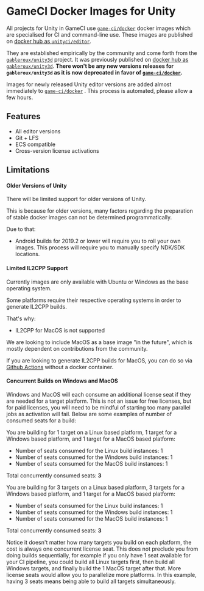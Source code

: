 # GameCI Docker Images for Unity

All projects for Unity in GameCI use
[`game-ci/docker`](https://github.com/game-ci/docker/)
docker images which are specialised for CI and command-line use. These images are published on
[docker hub as `unityci/editor`](https://hub.docker.com/r/unityci/editor/tags?page=1&ordering=last_updated).

They are established empirically by the community and come forth from the
[`gableroux/unity3d`](https://gitlab.com/gableroux/unity3d/)
project. It was previously published on
[docker hub as `gableroux/unity3d`](https://hub.docker.com/r/gableroux/unity3d/).
**There won't be any new versions releases for `gableroux/unity3d` as it is now deprecated in favor of
[`game-ci/docker`](https://github.com/game-ci/docker/).**

Images for newly released Unity editor versions are added almost immediately to
[`game-ci/docker`](https://github.com/game-ci/docker/)
. This process is automated, please allow a few hours.

## Features

- All editor versions
- Git + LFS
- ECS compatible
- Cross-version license activations

## Limitations

#### Older Versions of Unity

There will be limited support for older versions of Unity.

This is because for older versions, many factors regarding the preparation of stable docker images can not be determined programmatically.

Due to that:

- Android builds for 2019.2 or lower will require you to roll your own images. This process will require you to manually specify NDK/SDK locations.

#### Limited IL2CPP Support

Currently images are only available with Ubuntu or Windows as the base operating system.

Some platforms require their respective operating systems in order to generate IL2CPP builds.

That's why:

- IL2CPP for MacOS is not supported

We are looking to include MacOS as a base image "in the future", which is mostly dependent on contributions from the community.

If you are looking to generate IL2CPP builds for MacOS, you can do so via [Github Actions](/docs/github/getting-started#il2cpp-example) without a docker container.

#### Concurrent Builds on Windows and MacOS

Windows and MacOS will each consume an additional license seat if they are needed for a target platform. This is not an issue for free licenses, but for paid licenses, you will need to be mindful of starting too many parallel jobs as activation will fail. Below are some examples of number of consumed seats for a build:

You are building for 1 target on a Linux based platform, 1 target for a Windows based platform, and 1 target for a MacOS based platform:

- Number of seats consumed for the Linux build instances: 1
- Number of seats consumed for the Windows build instances: 1
- Number of seats consumed for the MacOS build instances: 1

Total concurrently consumed seats: **3**

You are building for 3 targets on a Linux based platform, 3 targets for a Windows based platform, and 1 target for a MacOS based platform:

- Number of seats consumed for the Linux build instances: 1
- Number of seats consumed for the Windows build instances: 1
- Number of seats consumed for the MacOS build instances: 1

Total concurrently consumed seats: **3**

Notice it doesn't matter how many targets you build on each platform, the cost is always one concurrent license seat. This does not preclude you from doing builds sequentially, for example if you only have 1 seat available for your CI pipeline, you could build all Linux targets first, then build all Windows targets, and finally build the 1 MacOS target after that. More license seats would allow you to parallelize more platforms. In this example, having 3 seats means being able to build all targets simultaneously.
